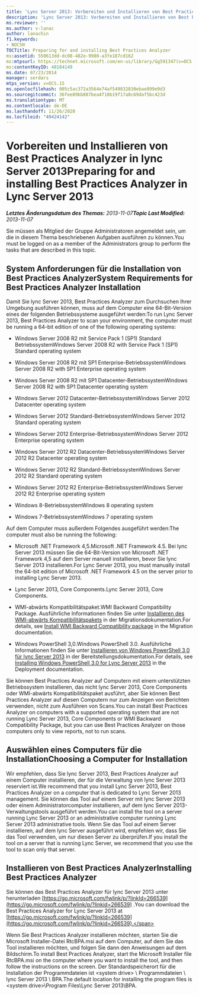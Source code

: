 ```yaml
---
title: 'Lync Server 2013: Vorbereiten und Installieren von Best Practices Analyzer'
description: 'Lync Server 2013: Vorbereiten und Installieren von Best Practices Analyzer'
ms.reviewer: ''
ms.author: v-lanac
author: lanachin
f1.keywords:
- NOCSH
TOCTitle: Preparing for and installing Best Practices Analyzer
ms:assetid: 550613dd-dc08-482e-9980-a3fe187cd162
ms:mtpsurl: https://technet.microsoft.com/en-us/library/Gg591347(v=OCS.15)
ms:contentKeyID: 48184149
ms.date: 07/23/2014
manager: serdars
mtps_version: v=OCS.15
ms.openlocfilehash: 005c5ac372a3564e74af549832830ebae899e9d3
ms.sourcegitcommit: 36fee89bb887bea4f18b19f17a8c69daf5bc423d
ms.translationtype: MT
ms.contentlocale: de-DE
ms.lasthandoff: 11/26/2020
ms.locfileid: "49424142"
---
```

# <a name="preparing-for-and-installing-best-practices-analyzer-in-lync-server-2013"></a><span data-ttu-id="7a4d4-103">Vorbereiten und Installieren von Best Practices Analyzer in lync Server 2013</span><span class="sxs-lookup"><span data-stu-id="7a4d4-103">Preparing for and installing Best Practices Analyzer in Lync Server 2013</span></span>

<div data-xmlns="http://www.w3.org/1999/xhtml">

<div class="topic" data-xmlns="http://www.w3.org/1999/xhtml" data-msxsl="urn:schemas-microsoft-com:xslt" data-cs="https://msdn.microsoft.com/">

<div data-asp="https://msdn2.microsoft.com/asp">



</div>

<div id="mainSection">

<div id="mainBody"><span data-ttu-id="7a4d4-104">

<span> </span></span><span class="sxs-lookup"><span data-stu-id="7a4d4-104">

<span> </span></span></span>

<span data-ttu-id="7a4d4-105">_**Letztes Änderungsdatum des Themas:** 2013-11-07_</span><span class="sxs-lookup"><span data-stu-id="7a4d4-105">_**Topic Last Modified:** 2013-11-07_</span></span>

<span data-ttu-id="7a4d4-106">Sie müssen als Mitglied der Gruppe Administratoren angemeldet sein, um die in diesem Thema beschriebenen Aufgaben ausführen zu können.</span><span class="sxs-lookup"><span data-stu-id="7a4d4-106">You must be logged on as a member of the Administrators group to perform the tasks that are described in this topic.</span></span>

<div>

## <a name="system-requirements-for-best-practices-analyzer-installation"></a><span data-ttu-id="7a4d4-107">System Anforderungen für die Installation von Best Practices Analyzer</span><span class="sxs-lookup"><span data-stu-id="7a4d4-107">System Requirements for Best Practices Analyzer Installation</span></span>

<span data-ttu-id="7a4d4-108">Damit Sie lync Server 2013, Best Practices Analyzer zum Durchsuchen Ihrer Umgebung ausführen können, muss auf dem Computer eine 64-Bit-Version eines der folgenden Betriebssysteme ausgeführt werden:</span><span class="sxs-lookup"><span data-stu-id="7a4d4-108">To run Lync Server 2013, Best Practices Analyzer to scan your environment, the computer must be running a 64-bit edition of one of the following operating systems:</span></span>

  - <span data-ttu-id="7a4d4-109">Windows Server 2008 R2 mit Service Pack 1 (SP1) Standard Betriebssystem</span><span class="sxs-lookup"><span data-stu-id="7a4d4-109">Windows Server 2008 R2 with Service Pack 1 (SP1) Standard operating system</span></span>

  - <span data-ttu-id="7a4d4-110">Windows Server 2008 R2 mit SP1 Enterprise-Betriebssystem</span><span class="sxs-lookup"><span data-stu-id="7a4d4-110">Windows Server 2008 R2 with SP1 Enterprise operating system</span></span>

  - <span data-ttu-id="7a4d4-111">Windows Server 2008 R2 mit SP1 Datacenter-Betriebssystem</span><span class="sxs-lookup"><span data-stu-id="7a4d4-111">Windows Server 2008 R2 with SP1 Datacenter operating system</span></span>

  - <span data-ttu-id="7a4d4-112">Windows Server 2012 Datacenter-Betriebssystem</span><span class="sxs-lookup"><span data-stu-id="7a4d4-112">Windows Server 2012 Datacenter operating system</span></span>

  - <span data-ttu-id="7a4d4-113">Windows Server 2012 Standard-Betriebssystem</span><span class="sxs-lookup"><span data-stu-id="7a4d4-113">Windows Server 2012 Standard operating system</span></span>

  - <span data-ttu-id="7a4d4-114">Windows Server 2012 Enterprise-Betriebssystem</span><span class="sxs-lookup"><span data-stu-id="7a4d4-114">Windows Server 2012 Enterprise operating system</span></span>

  - <span data-ttu-id="7a4d4-115">Windows Server 2012 R2 Datacenter-Betriebssystem</span><span class="sxs-lookup"><span data-stu-id="7a4d4-115">Windows Server 2012 R2 Datacenter operating system</span></span>

  - <span data-ttu-id="7a4d4-116">Windows Server 2012 R2 Standard-Betriebssystem</span><span class="sxs-lookup"><span data-stu-id="7a4d4-116">Windows Server 2012 R2 Standard operating system</span></span>

  - <span data-ttu-id="7a4d4-117">Windows Server 2012 R2 Enterprise-Betriebssystem</span><span class="sxs-lookup"><span data-stu-id="7a4d4-117">Windows Server 2012 R2 Enterprise operating system</span></span>

  - <span data-ttu-id="7a4d4-118">Windows 8-Betriebssystem</span><span class="sxs-lookup"><span data-stu-id="7a4d4-118">Windows 8 operating system</span></span>

  - <span data-ttu-id="7a4d4-119">Windows 7-Betriebssystem</span><span class="sxs-lookup"><span data-stu-id="7a4d4-119">Windows 7 operating system</span></span>

<span data-ttu-id="7a4d4-120">Auf dem Computer muss außerdem Folgendes ausgeführt werden:</span><span class="sxs-lookup"><span data-stu-id="7a4d4-120">The computer must also be running the following:</span></span>

  - <span data-ttu-id="7a4d4-121">Microsoft .NET Framework 4,5.</span><span class="sxs-lookup"><span data-stu-id="7a4d4-121">Microsoft .NET Framework 4.5.</span></span> <span data-ttu-id="7a4d4-122">Bei lync Server 2013 müssen Sie die 64-Bit-Version von Microsoft .NET Framework 4,5 auf dem Server manuell installieren, bevor Sie lync Server 2013 installieren.</span><span class="sxs-lookup"><span data-stu-id="7a4d4-122">For Lync Server 2013, you must manually install the 64-bit edition of Microsoft .NET Framework 4.5 on the server prior to installing Lync Server 2013.</span></span>

  - <span data-ttu-id="7a4d4-123">Lync Server 2013, Core Components.</span><span class="sxs-lookup"><span data-stu-id="7a4d4-123">Lync Server 2013, Core Components.</span></span>

  - <span data-ttu-id="7a4d4-124">WMI-abwärts Kompatibilitätspaket.</span><span class="sxs-lookup"><span data-stu-id="7a4d4-124">WMI Backward Compatibility Package.</span></span> <span data-ttu-id="7a4d4-125">Ausführliche Informationen finden Sie unter [Installieren des WMI-abwärts Kompatibilitätspakets](install-wmi-backward-compatibility-package.md) in der Migrationsdokumentation.</span><span class="sxs-lookup"><span data-stu-id="7a4d4-125">For details, see [Install WMI Backward Compatibility package](install-wmi-backward-compatibility-package.md) in the Migration documentation.</span></span>

  - <span data-ttu-id="7a4d4-126">Windows PowerShell 3,0.</span><span class="sxs-lookup"><span data-stu-id="7a4d4-126">Windows PowerShell 3.0.</span></span> <span data-ttu-id="7a4d4-127">Ausführliche Informationen finden Sie unter [Installieren von Windows PowerShell 3,0 für lync Server 2013](lync-server-2013-installing-windows-powershell-3-0.md) in der Bereitstellungsdokumentation.</span><span class="sxs-lookup"><span data-stu-id="7a4d4-127">For details, see [Installing Windows PowerShell 3.0 for Lync Server 2013](lync-server-2013-installing-windows-powershell-3-0.md) in the Deployment documentation.</span></span>

<span data-ttu-id="7a4d4-128">Sie können Best Practices Analyzer auf Computern mit einem unterstützten Betriebssystem installieren, das nicht lync Server 2013, Core Components oder WMI-abwärts Kompatibilitätspaket ausführt, aber Sie können Best Practices Analyzer auf diesen Computern nur zum Anzeigen von Berichten verwenden, nicht zum Ausführen von Scans.</span><span class="sxs-lookup"><span data-stu-id="7a4d4-128">You can install Best Practices Analyzer on computers with a supported operating system that are not running Lync Server 2013, Core Components or WMI Backward Compatibility Package, but you can use Best Practices Analyzer on those computers only to view reports, not to run scans.</span></span>

</div>

<div>

## <a name="choosing-a-computer-for-installation"></a><span data-ttu-id="7a4d4-129">Auswählen eines Computers für die Installation</span><span class="sxs-lookup"><span data-stu-id="7a4d4-129">Choosing a Computer for Installation</span></span>

<span data-ttu-id="7a4d4-130">Wir empfehlen, dass Sie lync Server 2013, Best Practices Analyzer auf einem Computer installieren, der für die Verwaltung von lync Server 2013 reserviert ist.</span><span class="sxs-lookup"><span data-stu-id="7a4d4-130">We recommend that you install Lync Server 2013, Best Practices Analyzer on a computer that is dedicated to Lync Server 2013 management.</span></span> <span data-ttu-id="7a4d4-131">Sie können das Tool auf einem Server mit lync Server 2013 oder einem Administratorcomputer installieren, auf dem lync Server 2013-Verwaltungstools ausgeführt werden.</span><span class="sxs-lookup"><span data-stu-id="7a4d4-131">You can install the tool on a server running Lync Server 2013 or an administrative computer running Lync Server 2013 administrative tools.</span></span> <span data-ttu-id="7a4d4-132">Wenn Sie das Tool auf einem Server installieren, auf dem lync Server ausgeführt wird, empfehlen wir, dass Sie das Tool verwenden, um nur diesen Server zu überprüfen.</span><span class="sxs-lookup"><span data-stu-id="7a4d4-132">If you install the tool on a server that is running Lync Server, we recommend that you use the tool to scan only that server.</span></span>

</div>

<div>

## <a name="installing-best-practices-analyzer"></a><span data-ttu-id="7a4d4-133">Installieren von Best Practices Analyzer</span><span class="sxs-lookup"><span data-stu-id="7a4d4-133">Installing Best Practices Analyzer</span></span>

<span data-ttu-id="7a4d4-134">Sie können das Best Practices Analyzer für lync Server 2013 unter herunterladen [https://go.microsoft.com/fwlink/p/?linkId=266539](https://go.microsoft.com/fwlink/p/?linkid=266539) .</span><span class="sxs-lookup"><span data-stu-id="7a4d4-134">You can download the Best Practices Analyzer for Lync Server 2013 at [https://go.microsoft.com/fwlink/p/?linkId=266539](https://go.microsoft.com/fwlink/p/?linkid=266539).</span></span>

<span data-ttu-id="7a4d4-135">Wenn Sie Best Practices Analyzer installieren möchten, starten Sie die Microsoft Installer-Datei RtcBPA.msi auf dem Computer, auf dem Sie das Tool installieren möchten, und folgen Sie dann den Anweisungen auf dem Bildschirm.</span><span class="sxs-lookup"><span data-stu-id="7a4d4-135">To install Best Practices Analyzer, start the Microsoft Installer file RtcBPA.msi on the computer where you want to install the tool, and then follow the instructions on the screen.</span></span> <span data-ttu-id="7a4d4-136">Der Standardspeicherort für die Installation der Programmdateien ist \<system drive\> \\ Programmdateien \\ lync Server 2013 \\ BPA.</span><span class="sxs-lookup"><span data-stu-id="7a4d4-136">The default location for installing the program files is \<system drive\>\\Program Files\\Lync Server 2013\\BPA.</span></span>

<span data-ttu-id="7a4d4-137"></div>

</div>

<span> </span>

</div>

</div>

</span><span class="sxs-lookup"><span data-stu-id="7a4d4-137"></div>

</div>

<span> </span>

</div>

</div>

</span></span></div>


